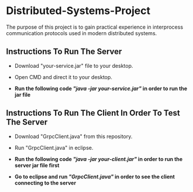 # Distributed-Systems-Project
The purpose of this project is to gain practical experience in interprocess communication protocols used in modern distributed systems.

## Instructions To Run The Server

* Download "your-service.jar" file to your desktop.
* Open CMD and direct it to your desktop.

* **Run the following code _"java -jar your-service.jar"_ in order to run the jar file**

## Instructions To Run The Client In Order To Test The Server

* Download "GrpcClient.java" from this repository.
* Run "GrpcClient.java" in eclipse.

* **Run the following code _"java -jar your-client.jar"_ in order to run the server jar file first**
* **Go to eclipse and run _"GrpcClient.java"_ in order to see the client connecting to the server**
